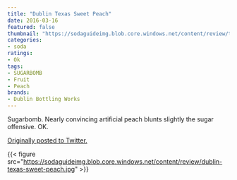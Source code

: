 ```yaml
---
title: "Dublin Texas Sweet Peach"
date: 2016-03-16
featured: false
thumbnail: "https://sodaguideimg.blob.core.windows.net/content/review/thumbs/dublin-texas-sweet-peach.jpg"
categories:
- soda
ratings:
- Ok
tags:
- SUGARBOMB
- Fruit
- Peach
brands:
- Dublin Bottling Works
---
```


Sugarbomb. Nearly convincing artificial peach blunts slightly the sugar offensive. OK.

[Originally posted to Twitter.](https://twitter.com/Cavorter/status/710158122090766336)

{{< figure src="https://sodaguideimg.blob.core.windows.net/content/review/dublin-texas-sweet-peach.jpg" >}}

